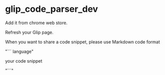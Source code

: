 # glip_code_parser_dev

Add it from chrome web store.

Refresh your Glip page.

When you want to share a code snippet,
please use Markdown code format

"``` language"

your code snippet

"```"

